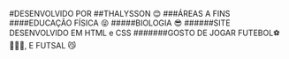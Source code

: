 #DESENVOLVIDO POR 
##THALYSSON 😊
###ÁREAS A FINS
####EDUCAÇÃO FÍSICA 😝
#####BIOLOGIA 😎
######SITE DESENVOLVIDO EM HTML e CSS
#######GOSTO DE JOGAR FUTEBOL⚽🏃🏻‍♀️, E FUTSAL 😼
